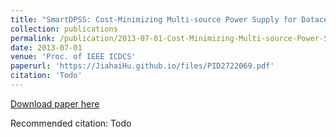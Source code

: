 ```yaml
---
title: "SmartDPSS: Cost-Minimizing Multi-source Power Supply for Datacenters with Arbitrary Demand"
collection: publications
permalink: /publication/2013-07-01-Cost-Minimizing-Multi-source-Power-Supply-for-Datacenters-with-Arbitrary-Demand
date: 2013-07-01
venue: 'Proc. of IEEE ICDCS'
paperurl: 'https://JiahaiHu.github.io/files/PID2722069.pdf'
citation: 'Todo'
---
```


<a href='https://JiahaiHu.github.io/files/PID2722069.pdf'>Download paper here</a>

Recommended citation: Todo